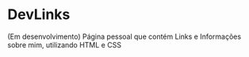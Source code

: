 # DevLinks
 (Em desenvolvimento) Página pessoal que contém Links e Informações sobre mim, utilizando HTML e CSS
